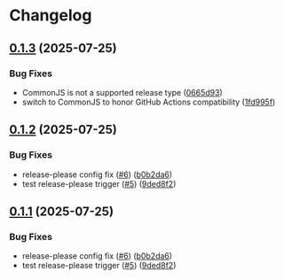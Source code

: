 # Changelog

## [0.1.3](https://github.com/vmukhovatyi/msteams-bot-action/compare/v0.1.2...v0.1.3) (2025-07-25)


### Bug Fixes

* CommonJS is not a supported release type ([0665d93](https://github.com/vmukhovatyi/msteams-bot-action/commit/0665d9356d769602e5e376ef5a1054ae1ffcc0f1))
* switch to CommonJS to honor GitHub Actions compatibility ([1fd995f](https://github.com/vmukhovatyi/msteams-bot-action/commit/1fd995f2f18423d8b2f0ab5715835d20c2a880dc))

## [0.1.2](https://github.com/vmukhovatyi/msteams-bot-action/compare/v0.1.1...v0.1.2) (2025-07-25)

### Bug Fixes

- release-please config fix ([#6](https://github.com/vmukhovatyi/msteams-bot-action/issues/6)) ([b0b2da6](https://github.com/vmukhovatyi/msteams-bot-action/commit/b0b2da6ccfc60f0692072842fba8823a831b8cf3))
- test release-please trigger ([#5](https://github.com/vmukhovatyi/msteams-bot-action/issues/5)) ([9ded8f2](https://github.com/vmukhovatyi/msteams-bot-action/commit/9ded8f234dd0ca4467dc04413f818683cbe8c26c))

## [0.1.1](https://github.com/vmukhovatyi/msteams-bot-action/compare/v0.1.0...v0.1.1) (2025-07-25)

### Bug Fixes

- release-please config fix ([#6](https://github.com/vmukhovatyi/msteams-bot-action/issues/6)) ([b0b2da6](https://github.com/vmukhovatyi/msteams-bot-action/commit/b0b2da6ccfc60f0692072842fba8823a831b8cf3))
- test release-please trigger ([#5](https://github.com/vmukhovatyi/msteams-bot-action/issues/5)) ([9ded8f2](https://github.com/vmukhovatyi/msteams-bot-action/commit/9ded8f234dd0ca4467dc04413f818683cbe8c26c))
